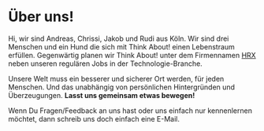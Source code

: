 # Über uns!

Hi, wir sind Andreas, Chrissi, Jakob und Rudi aus Köln. Wir sind drei Menschen
und ein Hund die sich mit Think About! einen Lebenstraum erfüllen. Gegenwärtig
planen wir Think About! unter dem Firmennamen [HRX](https://hrx.events/) neben
unseren regulären Jobs in der Technologie-Branche.

Unsere Welt muss ein besserer und sicherer Ort werden, für jeden Menschen. Und
das unabhängig von persönlichen Hintergründen und Überzeugungen. **Lasst uns
gemeinsam etwas bewegen!**

Wenn Du Fragen/Feedback an uns hast oder uns einfach nur kennenlernen möchtet,
dann schreib uns doch einfach eine E-Mail.
